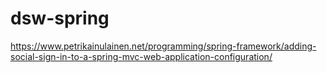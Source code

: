 # dsw-spring

https://www.petrikainulainen.net/programming/spring-framework/adding-social-sign-in-to-a-spring-mvc-web-application-configuration/

